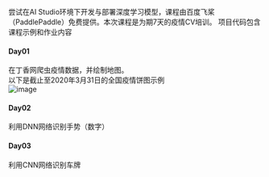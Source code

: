 尝试在AI Studio环境下开发与部署深度学习模型，课程由百度飞桨（PaddlePaddle）免费提供。本次课程是为期7天的疫情CV培训。
项目代码包含课程示例和作业内容
#### Day01
在丁香网爬虫疫情数据，并绘制地图。  
以下是截止至2020年3月31日的全国疫情饼图示例  
![image](https://github.com/IDayday/AI-Studio-7days-CV_for_epidemic/blob/master/sample/%E7%96%AB%E6%83%85%E9%A5%BC%E5%9B%BE%E7%A4%BA%E4%BE%8B.png)
#### Day02
利用DNN网络识别手势（数字）
#### Day03
利用CNN网络识别车牌
